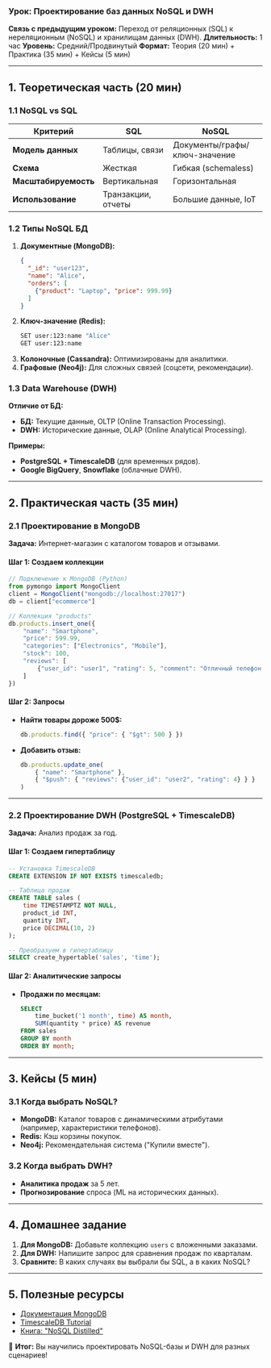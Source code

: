 ### **Урок: Проектирование баз данных NoSQL и DWH**

**Связь с предыдущим уроком:**
Переход от реляционных (SQL) к нереляционным (NoSQL) и хранилищам данных (DWH).
**Длительность:** 1 час
**Уровень:** Средний/Продвинутый
**Формат:** Теория (20 мин) + Практика (35 мин) + Кейсы (5 мин)

---

## **1. Теоретическая часть (20 мин)**

### **1.1 NoSQL vs SQL**

| **Критерий**                 | **SQL**                      | **NoSQL**                                         |
| ------------------------------------------ | ---------------------------------- | ------------------------------------------------------- |
| **Модель данных**        | Таблицы, связи         | Документы/графы/ключ-значение |
| **Схема**                       | Жесткая                     | Гибкая (schemaless)                               |
| **Масштабируемость** | Вертикальная           | Горизонтальная                            |
| **Использование**       | Транзакции, отчеты | Большие данные, IoT                        |

### **1.2 Типы NoSQL БД**

1. **Документные (MongoDB):**
   ```json
   {
     "_id": "user123",
     "name": "Alice",
     "orders": [
       {"product": "Laptop", "price": 999.99}
     ]
   }
   ```
2. **Ключ-значение (Redis):**
   ```bash
   SET user:123:name "Alice"
   GET user:123:name
   ```
3. **Колоночные (Cassandra):** Оптимизированы для аналитики.
4. **Графовые (Neo4j):** Для сложных связей (соцсети, рекомендации).

### **1.3 Data Warehouse (DWH)**

**Отличие от БД:**

- **БД:** Текущие данные, OLTP (Online Transaction Processing).
- **DWH:** Исторические данные, OLAP (Online Analytical Processing).

**Примеры:**

- **PostgreSQL + TimescaleDB** (для временных рядов).
- **Google BigQuery**, **Snowflake** (облачные DWH).

---

## **2. Практическая часть (35 мин)**

### **2.1 Проектирование в MongoDB**

**Задача:** Интернет-магазин с каталогом товаров и отзывами.

#### **Шаг 1: Создаем коллекции**

```javascript
// Подключение к MongoDB (Python)
from pymongo import MongoClient
client = MongoClient("mongodb://localhost:27017")
db = client["ecommerce"]

// Коллекция "products"
db.products.insert_one({
    "name": "Smartphone",
    "price": 599.99,
    "categories": ["Electronics", "Mobile"],
    "stock": 100,
    "reviews": [
        {"user_id": "user1", "rating": 5, "comment": "Отличный телефон!"}
    ]
})
```

#### **Шаг 2: Запросы**

- **Найти товары дороже 500$:**
  ```javascript
  db.products.find({ "price": { "$gt": 500 } })
  ```
- **Добавить отзыв:**
  ```javascript
  db.products.update_one(
      { "name": "Smartphone" },
      { "$push": { "reviews": {"user_id": "user2", "rating": 4} } }
  )
  ```

---

### **2.2 Проектирование DWH (PostgreSQL + TimescaleDB)**

**Задача:** Анализ продаж за год.

#### **Шаг 1: Создаем гипертаблицу**

```sql
-- Установка TimescaleDB
CREATE EXTENSION IF NOT EXISTS timescaledb;

-- Таблица продаж
CREATE TABLE sales (
    time TIMESTAMPTZ NOT NULL,
    product_id INT,
    quantity INT,
    price DECIMAL(10, 2)
);

-- Преобразуем в гипертаблицу
SELECT create_hypertable('sales', 'time');
```

#### **Шаг 2: Аналитические запросы**

- **Продажи по месяцам:**
  ```sql
  SELECT 
      time_bucket('1 month', time) AS month,
      SUM(quantity * price) AS revenue
  FROM sales
  GROUP BY month
  ORDER BY month;
  ```

---

## **3. Кейсы (5 мин)**

### **3.1 Когда выбрать NoSQL?**

- **MongoDB:** Каталог товаров с динамическими атрибутами (например, характеристики телефонов).
- **Redis:** Кэш корзины покупок.
- **Neo4j:** Рекомендательная система ("Купили вместе").

### **3.2 Когда выбрать DWH?**

- **Аналитика продаж** за 5 лет.
- **Прогнозирование** спроса (ML на исторических данных).

---

## **4. Домашнее задание**

1. **Для MongoDB:** Добавьте коллекцию `users` с вложенными заказами.
2. **Для DWH:** Напишите запрос для сравнения продаж по кварталам.
3. **Сравните:** В каких случаях вы выбрали бы SQL, а в каких NoSQL?

---

## **5. Полезные ресурсы**

- [Документация MongoDB](https://www.mongodb.com/docs/)
- [TimescaleDB Tutorial](https://docs.timescale.com/tutorials/)
- [Книга: &#34;NoSQL Distilled&#34;](https://martinfowler.com/books/nosql.html)

🚀 **Итог:** Вы научились проектировать NoSQL-базы и DWH для разных сценариев!
